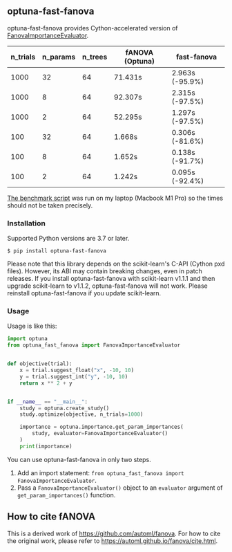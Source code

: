 ## optuna-fast-fanova

optuna-fast-fanova provides Cython-accelerated version of [FanovaImportanceEvaluator](https://optuna.readthedocs.io/en/stable/reference/generated/optuna.importance.FanovaImportanceEvaluator.html#optuna.importance.FanovaImportanceEvaluator).

| n_trials | n_params | n_trees | fANOVA (Optuna) | fast-fanova     |
|----------|----------|---------|-----------------|-----------------|
| 1000     | 32       | 64      | 71.431s         | 2.963s (-95.9%) |
| 1000     | 8        | 64      | 92.307s         | 2.315s (-97.5%) |
| 1000     | 2        | 64      | 52.295s         | 1.297s (-97.5%) |
| 100      | 32       | 64      | 1.668s          | 0.306s (-81.6%) |
| 100      | 8        | 64      | 1.652s          | 0.138s (-91.7%) |
| 100      | 2        | 64      | 1.242s          | 0.095s (-92.4%) |

[The benchmark script](./tools/benchmark.py) was run on my laptop (Macbook M1 Pro) so the times should not be taken precisely.

### Installation

Supported Python versions are 3.7 or later.

```
$ pip install optuna-fast-fanova
```

Please note that this library depends on the scikit-learn's C-API (Cython pxd files).
However, its ABI may contain breaking changes, even in patch releases.
If you install optuna-fast-fanova with scikit-learn v1.1.1 and then upgrade scikit-learn to v1.1.2, optuna-fast-fanova will not work.
Please reinstall optuna-fast-fanova if you update scikit-learn.

### Usage

Usage is like this:

```python
import optuna
from optuna_fast_fanova import FanovaImportanceEvaluator


def objective(trial):
    x = trial.suggest_float("x", -10, 10)
    y = trial.suggest_int("y", -10, 10)
    return x ** 2 + y


if __name__ == "__main__":
    study = optuna.create_study()
    study.optimize(objective, n_trials=1000)

    importance = optuna.importance.get_param_importances(
        study, evaluator=FanovaImportanceEvaluator()
    )
    print(importance)
```

You can use optuna-fast-fanova in only two steps.

1. Add an import statement: `from optuna_fast_fanova import FanovaImportanceEvaluator`.
2. Pass a `FanovaImportanceEvaluator()` object to an `evaluator` argument of `get_param_importances()` function.

## How to cite fANOVA

This is a derived work of https://github.com/automl/fanova.
For how to cite the original work, please refer to https://automl.github.io/fanova/cite.html.
